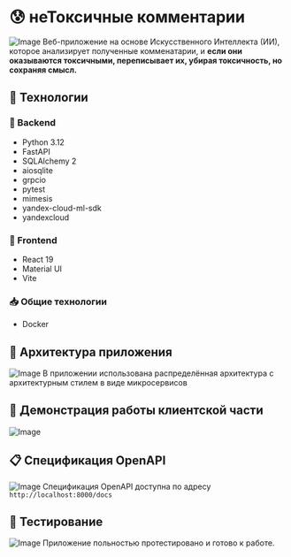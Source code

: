# :cold_sweat: неТоксичные комментарии
![Image](https://github.com/user-attachments/assets/cd765111-14e9-4507-bb4f-ab17e3a3823f)
Веб-приложение на основе Искусственного Интеллекта (ИИ), которое анализирует полученные комменатарии, и **если они оказываются токсичными, переписывает их, убирая токсичность, но сохраняя смысл.**

## :battery: Технологии
### :fax: Backend
- Python 3.12
- FastAPI
- SQLAlchemy 2
- aiosqlite
- grpcio
- pytest
- mimesis
- yandex-cloud-ml-sdk
- yandexcloud

### :calling: Frontend
- React 19
- Material UI
- Vite

### :inbox_tray: Общие технологии
- Docker

## :department_store: Архитектура приложения
![Image](https://github.com/user-attachments/assets/6b5ef960-e231-4aab-8f3b-e10d6f4bfa94)
В приложении использована распределённая архитектура с архитектурным стилем в виде микросервисов

## :ocean: Демонстрация работы клиентской части
![Image](https://github.com/user-attachments/assets/5c48ec4e-1d44-4cde-ae38-3677e1e31535)

## :clipboard: Спецификация OpenAPI
![Image](https://github.com/user-attachments/assets/f5115842-06a8-4a21-b7f1-980e7f6243e1)
Спецификация OpenAPI доступна по адресу `http://localhost:8000/docs`

## :slot_machine: Тестирование
![Image](https://github.com/user-attachments/assets/981c8039-59e6-4a07-82af-0ad12cb5be24)
Приложение польностью протестировано и готово к работе.




